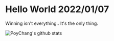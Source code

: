 # Hello World 2022/01/07

Winning isn't everything.. It's the only thing.

![PoyChang's github stats](https://github-readme-stats.vercel.app/api?username=poychang&show_icons=true&theme=dracula)
